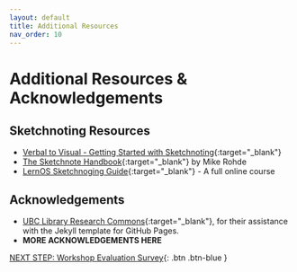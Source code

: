 ```yaml
---
layout: default
title: Additional Resources
nav_order: 10
---
```

# Additional Resources & Acknowledgements

## Sketchnoting Resources
- [Verbal to Visual - Getting Started with Sketchnoting](https://www.verbaltovisual.com/sketchnoting/){:target="_blank"} 
- [The Sketchnote Handbook](https://learning-oreilly-com.ezproxy.library.uvic.ca/library/view/the-sketchnote-handbook/9780133088137/chapter-01.html){:target="_blank"} by Mike Rohde
- [LernOS Sketchnoging Guide](https://cogneon.github.io/lernos-sketchnoting/en/0300_Introduction/){:target="_blank"} - A full online course

## Acknowledgements

- [UBC Library Research Commons](https://github.com/ubc-library-rc/){:target="_blank"}, for their assistance with the Jekyll template for GitHub Pages.
- **MORE ACKNOWLEDGEMENTS HERE**

[NEXT STEP: Workshop Evaluation Survey](workshop-survey.html){: .btn .btn-blue }
